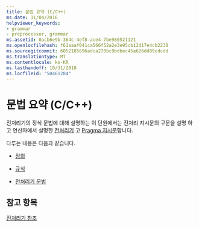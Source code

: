 ```yaml
---
title: 문법 요약 (C/C++)
ms.date: 11/04/2016
helpviewer_keywords:
- grammar
- preprocessor, grammar
ms.assetid: 0acb6e9b-364c-4ef8-ace4-7be980521121
ms.openlocfilehash: f61aaaf041ca566f52a2e3e95cb12d17e4cb2230
ms.sourcegitcommit: 6052185696adca270bc9bdbec45a626dd89cdcdd
ms.translationtype: MT
ms.contentlocale: ko-KR
ms.lasthandoff: 10/31/2018
ms.locfileid: "50461284"
---
```

# <a name="grammar-summary-cc"></a>문법 요약 (C/C++)
전처리기의 정식 문법에 대해 설명하는 이 단원에서는 전처리 지시문의 구문을 설명 하 고 연산자에서 설명한 [전처리기](../preprocessor/preprocessor.md) 고 [Pragma 지시문](../preprocessor/pragma-directives-and-the-pragma-keyword.md)합니다.

다루는 내용은 다음과 같습니다.

- [정의](../preprocessor/definitions-for-the-grammar-summary.md)

- [규칙](../preprocessor/conventions.md)

- [전처리기 문법](../preprocessor/preprocessor-grammar.md)

## <a name="see-also"></a>참고 항목

[전처리기 참조](../preprocessor/c-cpp-preprocessor-reference.md)